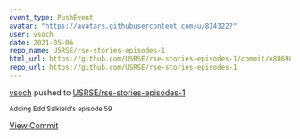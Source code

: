 ```yaml
---
event_type: PushEvent
avatar: "https://avatars.githubusercontent.com/u/814322?"
user: vsoch
date: 2021-05-06
repo_name: USRSE/rse-stories-episodes-1
html_url: https://github.com/USRSE/rse-stories-episodes-1/commit/e88698395fbdfbfa9e1135a8e3acb87c1e3f45a7
repo_url: https://github.com/USRSE/rse-stories-episodes-1
---
```


<a href='https://github.com/vsoch' target='_blank'>vsoch</a> pushed to <a href='https://github.com/USRSE/rse-stories-episodes-1' target='_blank'>USRSE/rse-stories-episodes-1</a>

<small>Adding Edd Salkield's episode 59</small>

<a href='https://github.com/USRSE/rse-stories-episodes-1/commit/e88698395fbdfbfa9e1135a8e3acb87c1e3f45a7' target='_blank'>View Commit</a>